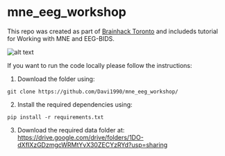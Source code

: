 # mne_eeg_workshop

This repo was created as part of [Brainhack Toronto](https://brainhackto.github.io/global-toronto-12-2022/) and includeds tutorial for Working with MNE and EEG-BIDS.

![alt text](https://brainhackto.github.io/global-toronto-12-2022/images/BrainHack/1x/coverArt2022@0.5x.png)

If you want to run the code locally please follow the instructions:

1) Download the folder using:
```
git clone https://github.com/Davi1990/mne_eeg_workshop/
```
 
2) Install the required dependencies using:
```
pip install -r requirements.txt
```

3) Download the required data folder at: https://drive.google.com/drive/folders/1DO-dXfIXzGDzmgcWRMtYvX30ZECYzRYd?usp=sharing


